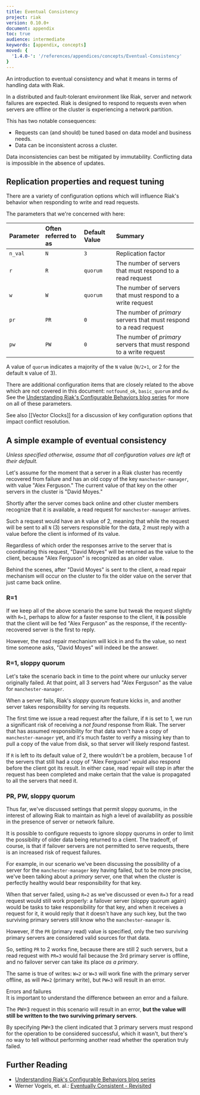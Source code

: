 ```yaml
---
title: Eventual Consistency
project: riak
version: 0.10.0+
document: appendix
toc: true
audience: intermediate
keywords: [appendix, concepts]
moved: {
  '1.4.0-': '/references/appendices/concepts/Eventual-Consistency'
}
---
```


An introduction to eventual consistency and what it means in terms of handling data with Riak.

In a distributed and fault-tolerant environment like Riak, server and
network failures are expected. Riak is designed to respond to requests
even when servers are offline or the cluster is experiencing a network
partition.

This has two notable consequences:

* Requests can (and should) be tuned based on data model and business needs.
* Data can be inconsistent across a cluster.

<div class="note">
Data inconsistencies can best be mitigated by
immutability. Conflicting data is impossible in the absence of
updates.
</div>

## Replication properties and request tuning

There are a variety of configuration options which will influence
Riak's behavior when responding to write and read
requests.

The parameters that we're concerned with here:

Parameter | Often referred to as | Default Value | Summary
:---------|:---------------------|:--------------|:-------
`n_val` | `N` | `3` | Replication factor
`r` | `R` | `quorum` | The number of servers that must respond to a read request
`w` | `W` | `quorum` | The number of servers that must respond to a write request
`pr` | `PR` | `0` | The number of _primary_ servers that must respond to a read request
`pw` | `PW` | `0` | The number of _primary_ servers that must respond to a write request

A value of `quorum` indicates a majority of the `N` value (`N/2+1`, or
2 for the default `N` value of 3).

There are additional configuration items that are closely related to
the above which are not covered in this document: `notfound_ok`,
`basic_quorum` and `dw`. See the
[Understanding Riak's Configurable Behaviors blog series](http://basho.com/understanding-riaks-configurable-behaviors-part-1/)
for more on all of these parameters.

See also [[Vector Clocks]] for a discussion of key configuration
options that impact conflict resolution.


## A simple example of eventual consistency

*Unless specified otherwise, assume that all configuration values are
 left at their default.*

Let's assume for the moment that a server in a Riak cluster has
recently recovered from failure and has an old copy of the key
`manchester-manager`, with value "Alex Ferguson." The current value of
that key on the other servers in the cluster is "David Moyes."

Shortly after the server comes back online and other cluster members
recognize that it is available, a read request for
`manchester-manager` arrives.

Such a request would have an `R` value of 2, meaning that while the
request will be sent to all `N` (3) servers responsible for the data,
2 must reply with a value before the client is informed of its value.

Regardless of which order the responses arrive to the server that is
coordinating this request, "David Moyes" will be returned as the value
to the client, because "Alex Ferguson" is recognized as an older value.

Behind the scenes, after "David Moyes" is sent to the client, a read
repair mechanism will occur on the cluster to fix the older value on
the server that just came back online.

### R=1

If we keep all of the above scenario the same but tweak the request
slightly with `R=1`, perhaps to allow for a faster response to the
client, it **is** possible that the client will be fed "Alex Ferguson"
as the response, if the recently-recovered server is the first to
reply.

However, the read repair mechanism will kick in and fix the value, so
next time someone asks, "David Moyes" will indeed be the answer.

### R=1, sloppy quorum

Let's take the scenario back in time to the point where our unlucky
server originally failed. At that point, all 3 servers had "Alex
Ferguson" as the value for `manchester-manager`.

When a server fails, Riak's *sloppy quorum* feature kicks in, and
another server takes responsibility for serving its requests.

The first time we issue a read request after the failure, if `R` is
set to 1, we run a significant risk of receiving a *not found*
response from Riak. The server that has assumed responsibility for
that data won't have a copy of `manchester-manager` yet, and it's much
faster to verify a missing key than to pull a copy of the value from
disk, so that server will likely respond fastest.

If `R` is left to its default value of 2, there wouldn't be a problem,
because 1 of the servers that still had a copy of "Alex Ferguson"
would also respond before the client got its result. In either case,
read repair will step in after the request has been completed and make
certain that the value is propagated to all the servers that need it.

### PR, PW, sloppy quorum

Thus far, we've discussed settings that permit sloppy quorums, in the
interest of allowing Riak to maintain as high a level of availability
as possible in the presence of server or network failure.

It is possible to configure requests to ignore sloppy quorums in order
to limit the possibility of older data being returned to a client. The
tradeoff, of course, is that if failover servers are not permitted to
serve requests, there is an increased risk of request failures.

For example, in our scenario we've been discussing the possibility of
a server for the `manchester-manager` key having failed, but to be
more precise, we've been talking about a *primary* server, one that
when the cluster is perfectly healthy would bear responsibility for
that key.

When that server failed, using `R=2` as we've discussed or even `R=3`
for a read request would still work properly: a failover server
(sloppy quorum again) would be tasks to take responsibility for that
key, and when it receives a request for it, it would reply that it
doesn't have any such key, but the two surviving primary servers still
know who the `manchester-manager` is.

However, if the `PR` (primary read) value is specified, only the two
surviving primary servers are considered valid sources for that data.

So, setting `PR` to 2 works fine, because there are still 2 such
servers, but a read request with `PR=3` would fail because the 3rd
primary server is offline, and no failover server can take its place
*as a primary*.

The same is true of writes: `W=2` or `W=3` will work fine with the
primary server offline, as will `PW=2` (primary write), but `PW=3`
will result in an error.

<div class="note"><div class="title">Errors and failures</div>
It is important to understand the difference between an error and a failure.

The <tt>PW=3</tt> request in this scenario will result in an error, <b>but the value will still be written to the two surviving primary servers</b>.

By specifying <tt>PW=3</tt> the client indicated that 3 primary servers must respond for the operation to be considered successful, which it wasn't, but there's no way to tell without performing another read whether the operation truly failed.
</div>

## Further Reading

* [Understanding Riak's Configurable Behaviors blog series](http://basho.com/understanding-riaks-configurable-behaviors-part-1/)
* Werner Vogels, et. al.: [Eventually Consistent - Revisited](http://www.allthingsdistributed.com/2008/12/eventually_consistent.html)
